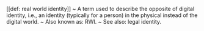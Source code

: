 [[def: real world identity]]
~ A term used to describe the opposite of digital identity, i.e., an identity (typically for a person) in the physical instead of the digital world.
~ Also known as: RWI.
~ See also: legal identity.

